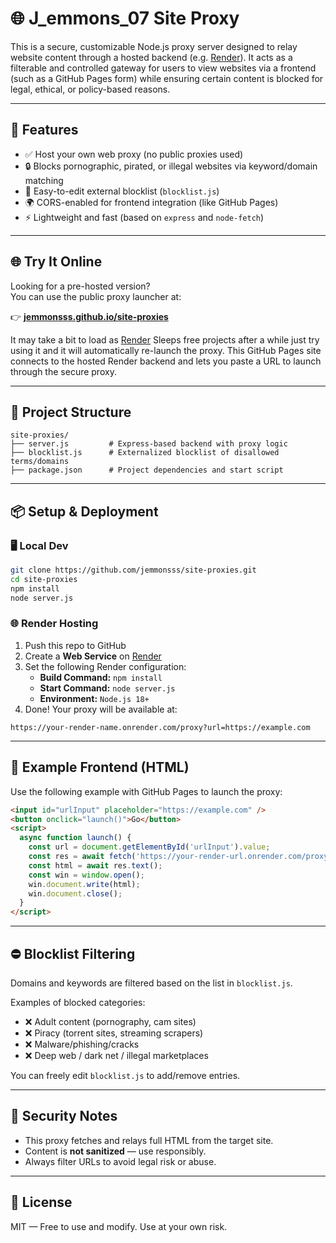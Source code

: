 # 🌐 J_emmons_07 Site Proxy

This is a secure, customizable Node.js proxy server designed to relay website content through a hosted backend (e.g. [Render](https://render.com)). It acts as a filterable and controlled gateway for users to view websites via a frontend (such as a GitHub Pages form) while ensuring certain content is blocked for legal, ethical, or policy-based reasons.

---

## 🚀 Features

- ✅ Host your own web proxy (no public proxies used)
- 🔒 Blocks pornographic, pirated, or illegal websites via keyword/domain matching
- 🧠 Easy-to-edit external blocklist (`blocklist.js`)
- 🌍 CORS-enabled for frontend integration (like GitHub Pages)
- ⚡ Lightweight and fast (based on `express` and `node-fetch`)

---

## 🌐 Try It Online

Looking for a pre-hosted version?  
You can use the public proxy launcher at:

👉 **[jemmonsss.github.io/site-proxies](https://jemmonsss.github.io/site-proxies/)**

It may take a bit to load as [Render](https://render.com) Sleeps free projects after a while just try using it and it will automatically re-launch the proxy.
This GitHub Pages site connects to the hosted Render backend and lets you paste a URL to launch through the secure proxy.

---

## 📁 Project Structure

```
site-proxies/
├── server.js         # Express-based backend with proxy logic
├── blocklist.js      # Externalized blocklist of disallowed terms/domains
├── package.json      # Project dependencies and start script
```

---

## 📦 Setup & Deployment

### 🖥 Local Dev

```bash
git clone https://github.com/jemmonsss/site-proxies.git
cd site-proxies
npm install
node server.js
```

### 🌐 Render Hosting

1. Push this repo to GitHub
2. Create a **Web Service** on [Render](https://render.com/)
3. Set the following Render configuration:
   - **Build Command:** `npm install`
   - **Start Command:** `node server.js`
   - **Environment:** `Node.js 18+`
4. Done! Your proxy will be available at:

```
https://your-render-name.onrender.com/proxy?url=https://example.com
```

---

## 📜 Example Frontend (HTML)

Use the following example with GitHub Pages to launch the proxy:

```html
<input id="urlInput" placeholder="https://example.com" />
<button onclick="launch()">Go</button>
<script>
  async function launch() {
    const url = document.getElementById('urlInput').value;
    const res = await fetch('https://your-render-url.onrender.com/proxy?url=' + encodeURIComponent(url));
    const html = await res.text();
    const win = window.open();
    win.document.write(html);
    win.document.close();
  }
</script>
```

---

## ⛔ Blocklist Filtering

Domains and keywords are filtered based on the list in `blocklist.js`.

Examples of blocked categories:
- ❌ Adult content (pornography, cam sites)
- ❌ Piracy (torrent sites, streaming scrapers)
- ❌ Malware/phishing/cracks
- ❌ Deep web / dark net / illegal marketplaces

You can freely edit `blocklist.js` to add/remove entries.

---

## 🔐 Security Notes

- This proxy fetches and relays full HTML from the target site.
- Content is **not sanitized** — use responsibly.
- Always filter URLs to avoid legal risk or abuse.

---

## 📄 License

MIT — Free to use and modify. Use at your own risk.
